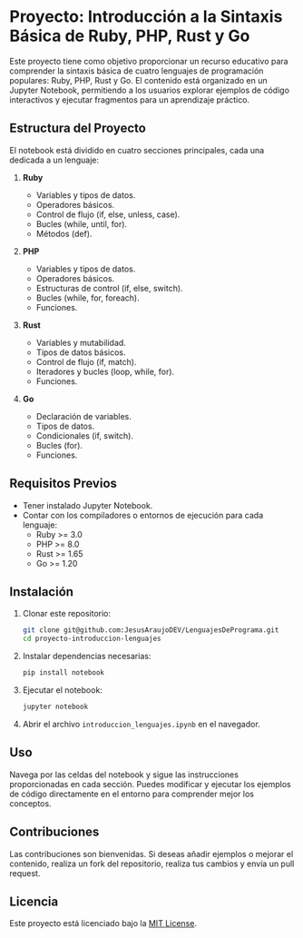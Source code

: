 # Proyecto: Introducción a la Sintaxis Básica de Ruby, PHP, Rust y Go

Este proyecto tiene como objetivo proporcionar un recurso educativo para comprender la sintaxis básica de cuatro lenguajes de programación populares: Ruby, PHP, Rust y Go. El contenido está organizado en un Jupyter Notebook, permitiendo a los usuarios explorar ejemplos de código interactivos y ejecutar fragmentos para un aprendizaje práctico.

## Estructura del Proyecto

El notebook está dividido en cuatro secciones principales, cada una dedicada a un lenguaje:

1. **Ruby**
   - Variables y tipos de datos.
   - Operadores básicos.
   - Control de flujo (if, else, unless, case).
   - Bucles (while, until, for).
   - Métodos (def).

2. **PHP**
   - Variables y tipos de datos.
   - Operadores básicos.
   - Estructuras de control (if, else, switch).
   - Bucles (while, for, foreach).
   - Funciones.

3. **Rust**
   - Variables y mutabilidad.
   - Tipos de datos básicos.
   - Control de flujo (if, match).
   - Iteradores y bucles (loop, while, for).
   - Funciones.

4. **Go**
   - Declaración de variables.
   - Tipos de datos.
   - Condicionales (if, switch).
   - Bucles (for).
   - Funciones.

## Requisitos Previos

- Tener instalado Jupyter Notebook.
- Contar con los compiladores o entornos de ejecución para cada lenguaje:
  - Ruby >= 3.0
  - PHP >= 8.0
  - Rust >= 1.65
  - Go >= 1.20

## Instalación

1. Clonar este repositorio:
   ```bash
   git clone git@github.com:JesusAraujoDEV/LenguajesDePrograma.git
   cd proyecto-introduccion-lenguajes
   ```

2. Instalar dependencias necesarias:
   ```bash
   pip install notebook
   ```

3. Ejecutar el notebook:
   ```bash
   jupyter notebook
   ```

4. Abrir el archivo `introduccion_lenguajes.ipynb` en el navegador.

## Uso

Navega por las celdas del notebook y sigue las instrucciones proporcionadas en cada sección. Puedes modificar y ejecutar los ejemplos de código directamente en el entorno para comprender mejor los conceptos.

## Contribuciones

Las contribuciones son bienvenidas. Si deseas añadir ejemplos o mejorar el contenido, realiza un fork del repositorio, realiza tus cambios y envía un pull request.

## Licencia

Este proyecto está licenciado bajo la [MIT License](LICENSE).

